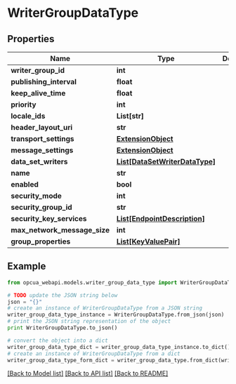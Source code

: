 # WriterGroupDataType


## Properties
Name | Type | Description | Notes
------------ | ------------- | ------------- | -------------
**writer_group_id** | **int** |  | [optional] 
**publishing_interval** | **float** |  | [optional] 
**keep_alive_time** | **float** |  | [optional] 
**priority** | **int** |  | [optional] 
**locale_ids** | **List[str]** |  | [optional] 
**header_layout_uri** | **str** |  | [optional] 
**transport_settings** | [**ExtensionObject**](ExtensionObject.md) |  | [optional] 
**message_settings** | [**ExtensionObject**](ExtensionObject.md) |  | [optional] 
**data_set_writers** | [**List[DataSetWriterDataType]**](DataSetWriterDataType.md) |  | [optional] 
**name** | **str** |  | [optional] 
**enabled** | **bool** |  | [optional] 
**security_mode** | **int** |  | [optional] 
**security_group_id** | **str** |  | [optional] 
**security_key_services** | [**List[EndpointDescription]**](EndpointDescription.md) |  | [optional] 
**max_network_message_size** | **int** |  | [optional] 
**group_properties** | [**List[KeyValuePair]**](KeyValuePair.md) |  | [optional] 

## Example

```python
from opcua_webapi.models.writer_group_data_type import WriterGroupDataType

# TODO update the JSON string below
json = "{}"
# create an instance of WriterGroupDataType from a JSON string
writer_group_data_type_instance = WriterGroupDataType.from_json(json)
# print the JSON string representation of the object
print WriterGroupDataType.to_json()

# convert the object into a dict
writer_group_data_type_dict = writer_group_data_type_instance.to_dict()
# create an instance of WriterGroupDataType from a dict
writer_group_data_type_form_dict = writer_group_data_type.from_dict(writer_group_data_type_dict)
```
[[Back to Model list]](../README.md#documentation-for-models) [[Back to API list]](../README.md#documentation-for-api-endpoints) [[Back to README]](../README.md)


